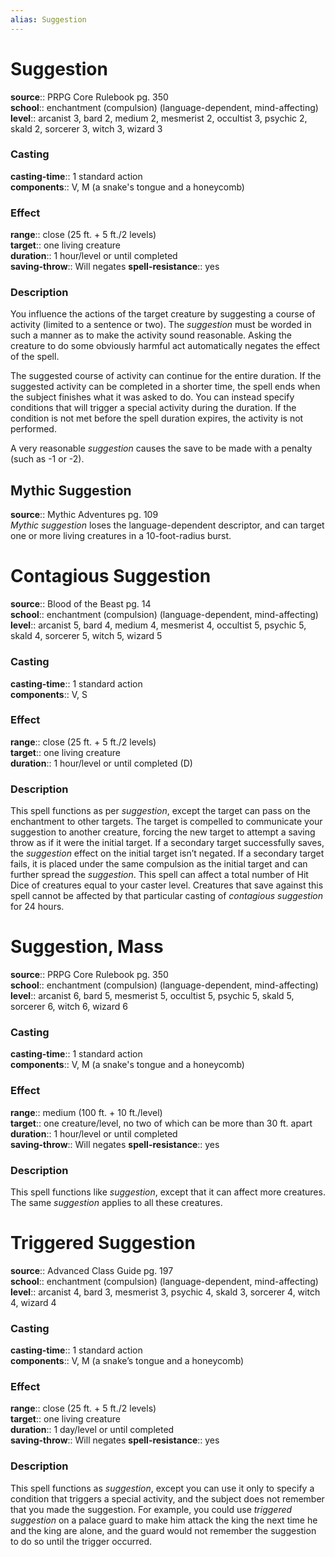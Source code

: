 ```yaml
---
alias: Suggestion
---
```


# Suggestion 

**source**:: PRPG Core Rulebook pg. 350  
**school**:: enchantment (compulsion) (language-dependent, mind-affecting)
**level**:: arcanist 3, bard 2, medium 2, mesmerist 2, occultist 3, psychic 2, skald 2, sorcerer 3, witch 3, wizard 3

### Casting 

**casting-time**:: 1 standard action  
**components**:: V, M (a snake's tongue and a honeycomb)

### Effect 

**range**:: close (25 ft. + 5 ft./2 levels)  
**target**:: one living creature  
**duration**:: 1 hour/level or until completed  
**saving-throw**:: Will negates
**spell-resistance**:: yes

### Description 

You influence the actions of the target creature by suggesting a course of activity (limited to a sentence or two). The *suggestion* must be worded in such a manner as to make the activity sound reasonable. Asking the creature to do some obviously harmful act automatically negates the effect of the spell.  
  
The suggested course of activity can continue for the entire duration. If the suggested activity can be completed in a shorter time, the spell ends when the subject finishes what it was asked to do. You can instead specify conditions that will trigger a special activity during the duration. If the condition is not met before the spell duration expires, the activity is not performed.  
  
A very reasonable *suggestion* causes the save to be made with a penalty (such as -1 or -2).

## Mythic Suggestion 

**source**:: Mythic Adventures pg. 109  
*Mythic suggestion* loses the language-dependent descriptor, and can target one or more living creatures in a 10-foot-radius burst.

# Contagious Suggestion 

**source**:: Blood of the Beast pg. 14  
**school**:: enchantment (compulsion) (language-dependent, mind-affecting)
**level**:: arcanist 5, bard 4, medium 4, mesmerist 4, occultist 5, psychic 5, skald 4, sorcerer 5, witch 5, wizard 5

### Casting 

**casting-time**:: 1 standard action  
**components**:: V, S

### Effect 

**range**:: close (25 ft. + 5 ft./2 levels)  
**target**:: one living creature  
**duration**:: 1 hour/level or until completed (D)

### Description 

This spell functions as per *suggestion*, except the target can pass on the enchantment to other targets. The target is compelled to communicate your suggestion to another creature, forcing the new target to attempt a saving throw as if it were the initial target. If a secondary target successfully saves, the *suggestion* effect on the initial target isn’t negated. If a secondary target fails, it is placed under the same compulsion as the initial target and can further spread the *suggestion*. This spell can affect a total number of Hit Dice of creatures equal to your caster level. Creatures that save against this spell cannot be affected by that particular casting of *contagious suggestion* for 24 hours.

# Suggestion, Mass 

**source**:: PRPG Core Rulebook pg. 350  
**school**:: enchantment (compulsion) (language-dependent, mind-affecting)
**level**:: arcanist 6, bard 5, mesmerist 5, occultist 5, psychic 5, skald 5, sorcerer 6, witch 6, wizard 6

### Casting 

**casting-time**:: 1 standard action  
**components**:: V, M (a snake's tongue and a honeycomb)

### Effect 

**range**:: medium (100 ft. + 10 ft./level)  
**target**:: one creature/level, no two of which can be more than 30 ft. apart  
**duration**:: 1 hour/level or until completed  
**saving-throw**:: Will negates
**spell-resistance**:: yes

### Description 

This spell functions like *suggestion*, except that it can affect more creatures. The same *suggestion* applies to all these creatures.

# Triggered Suggestion 

**source**:: Advanced Class Guide pg. 197  
**school**:: enchantment (compulsion) (language-dependent, mind-affecting)
**level**:: arcanist 4, bard 3, mesmerist 3, psychic 4, skald 3, sorcerer 4, witch 4, wizard 4

### Casting 

**casting-time**:: 1 standard action  
**components**:: V, M (a snake’s tongue and a honeycomb)

### Effect 

**range**:: close (25 ft. + 5 ft./2 levels)  
**target**:: one living creature  
**duration**:: 1 day/level or until completed  
**saving-throw**:: Will negates
**spell-resistance**:: yes

### Description 

This spell functions as *suggestion*, except you can use it only to specify a condition that triggers a special activity, and the subject does not remember that you made the suggestion. For example, you could use *triggered suggestion* on a palace guard to make him attack the king the next time he and the king are alone, and the guard would not remember the suggestion to do so until the trigger occurred.

